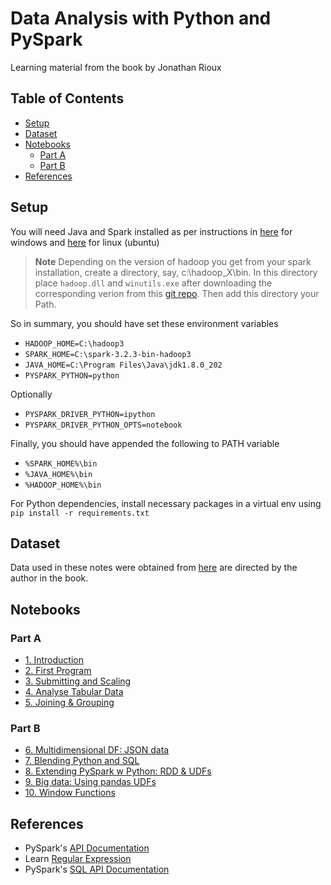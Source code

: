 
# Data Analysis with Python and PySpark <!-- omit in toc -->

Learning material from the book by Jonathan Rioux

## Table of Contents <!-- omit in toc -->
- [Setup](#setup)
- [Dataset](#dataset)
- [Notebooks](#notebooks)
  - [Part A](#part-a)
  - [Part B](#part-b)
- [References](#references)
## Setup

You will need Java and Spark installed as per instructions in [here](https://sparkbyexamples.com/spark/apache-spark-installation-on-windows/) for windows and [here](https://sparkbyexamples.com/spark/spark-installation-on-linux-ubuntu/) for linux (ubuntu)

> **Note** Depending on the version of hadoop you get from your spark installation, create a directory, say, c:\hadoop_X\bin. In this directory place `hadoop.dll` and `winutils.exe` after downloading the corresponding verion from this [git repo](https://github.com/kontext-tech/winutils). Then add this directory your Path.

So in summary, you should have set these environment variables
- `HADOOP_HOME=C:\hadoop3`
- `SPARK_HOME=C:\spark-3.2.3-bin-hadoop3`
- `JAVA_HOME=C:\Program Files\Java\jdk1.8.0_202`
- `PYSPARK_PYTHON=python`

Optionally
- `PYSPARK_DRIVER_PYTHON=ipython`
- `PYSPARK_DRIVER_PYTHON_OPTS=notebook`

Finally, you should have appended the following to PATH variable
- `%SPARK_HOME%\bin`
- `%JAVA_HOME%\bin`
- `%HADOOP_HOME%\bin`

For Python dependencies, install necessary packages in a virtual env using `pip install -r requirements.txt`

## Dataset 
Data used in these notes were obtained from [here](https://github.com/jonesberg/DataAnalysisWithPythonAndPySpark) are directed by the author in the book.

## Notebooks

### Part A
 - [1. Introduction](./1_Pyspark_Intro.ipynb)
 - [2. First Program](./2_First_Steps.ipynb)
 - [3. Submitting and Scaling](./3_Scaling.ipynb)
 - [4. Analyse Tabular Data](./4_Analyse_tabular.ipynb)
 - [5. Joining & Grouping](./5_Joining_Grouping.ipynb)
### Part B
 - [6. Multidimensional DF: JSON data](./6_PySpark_w_JSON.ipynb)
 - [7. Blending Python and SQL](./7_Python_SQL.ipynb)
 - [8. Extending PySpark w Python: RDD & UDFs](./8_RDD_n_UDFs.ipynb)
 - [9. Big data: Using pandas UDFs](./9_Pandas_UDF.ipynb)
 - [10. Window Functions](./10_Window_Functions.ipynb)

## References
- PySpark's [API Documentation](http://spark.apache.org/docs/latest/api/python/)
- Learn [Regular Expression](https://regexr.com/)
- PySpark's [SQL API Documentation](https://spark.apache.org/docs/latest/api/sql/index.html)


